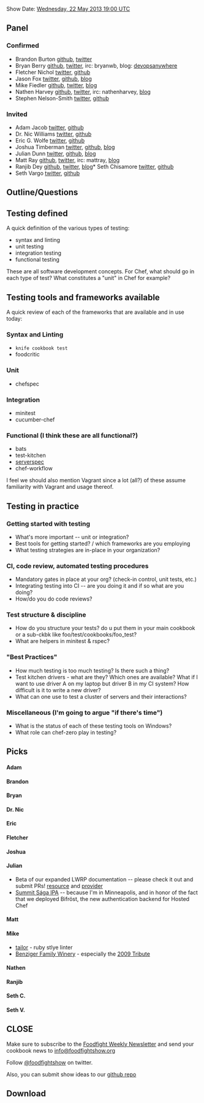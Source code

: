 Show Date:  [Wednesday, 22 May 2013 19:00 UTC](http://www.timeanddate.com/worldclock/fixedtime.html?msg=Food+Fight+Show+-+Testing+In+Practice&iso=20130521T15&p1=1928)

Panel<a name="panel"></a>
-----

### Confirmed
* Brandon Burton [github](http://github.com/solarce), [twitter](https://twitter.com/solarce)
* Bryan Berry [github](http://github.com/bryanwb), [twitter](http://twitter.com/bryanwb), irc: bryanwb, blog: [devopsanywhere](http://devopsanywhere.blogspot.com)
* Fletcher Nichol [twitter](http://twitter.com/fnichol), [github](https://github.com/fnichol)
* Jason Fox [twitter](https://twitter.com/jasonrobertfox), [github](https://github.com/jasonrobertfox), [blog](http://neverstopbuilding.net/)
* Mike Fiedler [github](http://github.com/miketheman), [twitter](http://twitter.com/mikefiedler), [blog](http://www.miketheman.net)
* Nathen Harvey [github](http://github.com/nathenharvey), [twitter](http://twitter.com/nathenharvey), irc: nathenharvey, [blog](http://nathenharvey.com)
* Stephen Nelson-Smith [twitter](https://twitter.com/lordcope), [github](http://github.com/lordcope)

### Invited
* Adam Jacob [twitter](http://twitter.com/adamhjk), [github](http://gitub.com/adamhjk)
* Dr. Nic Williams [twitter](https://twitter.com/drnic), [github](https://twitter.com/drnic)
* Eric G. Wolfe [twitter](https://twitter.com/#!/atomic_penguin), [github](http://github.com/atomic-penguin)
* Joshua Timberman [twitter](https://twitter.com/jtimberman), [github](http://github.com/jtimberman), [blog](http://jtimberman.housepub.org/)
* Julian Dunn [twitter](https://twitter.com/julian_dunn), [github](https://github.com/juliandunn), [blog](http://www.juliandunn.net/)
* Matt Ray [github](http://github.com/mattray), [twitter](http://twitter.com/mattray), irc: mattray, [blog](http://www.leastresistance.net/)
* Ranjib Dey [github](https://github.com/ranjib), [twitter](https://twitter.com/ranjibdey), [blog](http://ranjib.posterous.com/)* Seth Chisamore [twitter](https://twitter.com/schisamo), [github](http://github.com/schisamo)
* Seth Vargo [twitter](https://twitter.com/sethvargo), [github](http://github.com/sethvargo)

Outline/Questions
-----------------
## Testing defined

A quick definition of the various types of testing:

* syntax and linting
* unit testing
* integration testing
* functional testing

These are all software development concepts. For Chef, what should go in each type of test? What constitutes a "unit" in Chef for example?

## Testing tools and frameworks available

A quick review of each of the frameworks that are available and in use today:

### Syntax and Linting

* `knife cookbook test`
* foodcritic

### Unit

* chefspec

### Integration

* minitest
* cucumber-chef

### Functional (I think these are all functional?)

* bats
* test-kitchen
* [serverspec](http://serverspec.org/)
* chef-workflow

I feel we should also mention Vagrant since a lot (all?) of these assume familiarity with Vagrant and usage thereof.

## Testing in practice

### Getting started with testing

* What's more important -- unit or integration?
* Best tools for getting started? / which frameworks are you employing
* What testing strategies are in-place in your organization?

### CI, code review, automated testing procedures

* Mandatory gates in place at your org? (check-in control, unit tests, etc.)
* Integrating testing into CI -- are you doing it and if so what are you doing?
* How/do you do code reviews?

### Test structure & discipline
* How do you structure your tests? do u put them in your main cookbook or a sub-ckbk like foo/test/cookbooks/foo_test?
* What are helpers in minitest & rspec?

### "Best Practices"

* How much testing is too much testing?  Is there such a thing?
* Test kitchen drivers - what are they? Which ones are available? What if I want to use driver A on my laptop but driver B in my CI system? How difficult is it to write a new driver?
* What can one use to test a cluster of servers and their interactions?

### Miscellaneous (I'm going to argue "if there's time")

* What is the status of each of these testing tools on Windows?
* What role can chef-zero play in testing?

Picks<a name="picks"></a>
-----

#### Adam

#### Brandon

#### Bryan  

#### Dr. Nic

#### Eric

#### Fletcher

#### Joshua

#### Julian

- Beta of our expanded LWRP documentation -- please check it out and submit PRs! [resource](http://docs.opscode.com/lwrp_custom_resource.html) and [provider](http://docs.opscode.com/lwrp_custom_provider_resources.html)
- [Summit Sága IPA](http://www.summitbrewing.com/brews/saga-ipa) -- because I'm in Minneapolis, and in honor of the fact that we deployed Bifröst, the new authentication backend for Hosted Chef

#### Matt

#### Mike

- [tailor](https://github.com/turboladen/tailor) - ruby stlye linter
- [Benziger Family Winery](http://www.benziger.com/) - especially the [2009 Tribute](http://www.benziger.com/2009_tribute)

#### Nathen

#### Ranjib

#### Seth C.

#### Seth V.



CLOSE
-----

Make sure to subscribe to the [Foodfight Weekly Newsletter](http://bit.ly/ffsmail) and send your cookbook
news to info@foodfightshow.org

Follow [@foodfightshow](http://twitter.com/foodfightshow) on twitter.

Also, you can submit show ideas to our [github repo](https://github.com/foodfight/showz)



Download
--------

